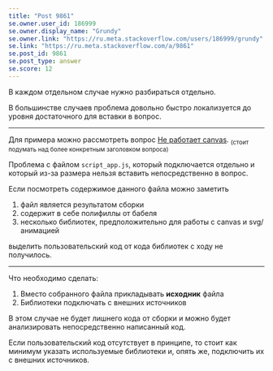 ```yaml
---
title: "Post 9861"
se.owner.user_id: 186999
se.owner.display_name: "Grundy"
se.owner.link: "https://ru.meta.stackoverflow.com/users/186999/grundy"
se.link: "https://ru.meta.stackoverflow.com/a/9861"
se.post_id: 9861
se.post_type: answer
se.score: 12
---
```

<p>В каждом отдельном случае нужно разбираться отдельно.</p>

<p>В большинстве случаев проблема довольно быстро локализуется до уровня достаточного для вставки в вопрос. </p>

<hr>

<p>Для примера можно рассмотреть вопрос <a href="https://ru.stackoverflow.com/q/1057433/186999">Не работает canvas</a>. <sub>(стоит подумать над более конкретным заголовком вопроса)</sub></p>

<p>Проблема с файлом <code>script_app.js</code>, который подключается отдельно и который из-за размера нельзя вставить непосредственно в вопрос.</p>

<p>Если посмотреть содержимое данного файла можно заметить</p>

<ol>
<li>файл является результатом сборки</li>
<li>содержит в себе полифиллы от бабеля</li>
<li>несколько библиотек, предположительно для работы с canvas и svg/анимацией</li>
</ol>

<p>выделить пользовательский код от кода библиотек с ходу не получилось.</p>

<hr>

<p>Что необходимо сделать:</p>

<ol>
<li>Вместо собранного файла прикладывать <strong>исходник</strong> файла</li>
<li>Библиотеки подключать с внешних источников</li>
</ol>

<p>В этом случае не будет лишнего кода от сборки и можно будет анализировать непосредственно написанный код.</p>

<p>Если пользовательский код отсутствует в принципе, то стоит как минимум указать используемые библиотеки и, опять же, подключить их с внешних источников.</p>
